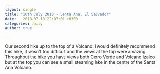 ```yaml
---
layout: single
title: "10th July 2018 - Santa Ana, El Salvador"
date:   2018-07-10 22:07:00 +0300
categories: daily
author: true

---
```


Our second hike up to the top of a Volcano. I would definitely recommend this hike, it wasn't too difficult and the views at the top were amazing. Throughout the hike you have views both Cerro Verde and Volcano Izalco but at the top you can see a small steaming lake in the centre of the Santa Ana Volcano.
